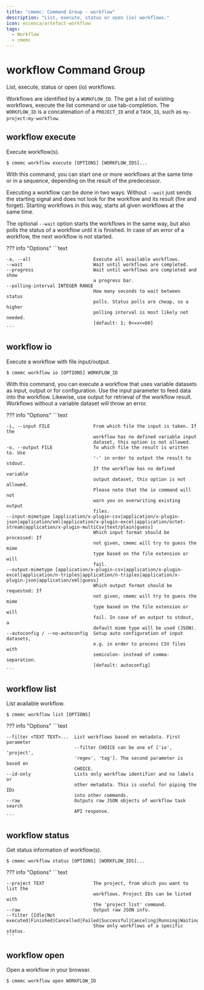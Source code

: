 ```yaml
---
title: "cmemc: Command Group - workflow"
description: "List, execute, status or open (io) workflows."
icon: eccenca/artefact-workflow
tags:
  - Workflow
  - cmemc
---
```

# workflow Command Group
<!-- This file was generated - DO NOT CHANGE IT MANUALLY -->

List, execute, status or open (io) workflows.

Workflows are identified by a `WORKFLOW_ID`. The get a list of existing workflows, execute the list command or use tab-completion. The `WORKFLOW_ID` is a concatenation of a `PROJECT_ID` and a `TASK_ID`, such as `my-project:my-workflow`.


## workflow execute

Execute workflow(s).

```shell-session title="Usage"
$ cmemc workflow execute [OPTIONS] [WORKFLOW_IDS]...
```




With this command, you can start one or more workflows at the same time or in a sequence, depending on the result of the predecessor.

Executing a workflow can be done in two ways: Without `--wait` just sends the starting signal and does not look for the workflow and its result (fire and forget). Starting workflows in this way, starts all given workflows at the same time.

The optional `--wait` option starts the workflows in the same way, but also polls the status of a workflow until it is finished. In case of an error of a workflow, the next workflow is not started.



??? info "Options"
    ```text

    -a, --all                       Execute all available workflows.
    --wait                          Wait until workflows are completed.
    --progress                      Wait until workflows are completed and show
                                    a progress bar.
    --polling-interval INTEGER RANGE
                                    How many seconds to wait between status
                                    polls. Status polls are cheap, so a higher
                                    polling interval is most likely not needed.
                                    [default: 1; 0<=x<=60]
    ```

## workflow io

Execute a workflow with file input/output.

```shell-session title="Usage"
$ cmemc workflow io [OPTIONS] WORKFLOW_ID
```




With this command, you can execute a workflow that uses variable datasets as input, output or for configuration. Use the input parameter to feed data into the workflow. Likewise, use output for retrieval of the workflow result. Workflows without a variable dataset will throw an error.



??? info "Options"
    ```text

    -i, --input FILE                From which file the input is taken. If the
                                    workflow has no defined variable input
                                    dataset, this option is not allowed.
    -o, --output FILE               To which file the result is written to. Use
                                    '-' in order to output the result to stdout.
                                    If the workflow has no defined variable
                                    output dataset, this option is not allowed.
                                    Please note that the io command will not
                                    warn you on overwriting existing output
                                    files.
    --input-mimetype [application/x-plugin-csv|application/x-plugin-json|application/xml|application/x-plugin-excel|application/octet-stream|application/x-plugin-multiCsv|text/plain|guess]
                                    Which input format should be processed: If
                                    not given, cmemc will try to guess the mime
                                    type based on the file extension or will
                                    fail.
    --output-mimetype [application/x-plugin-csv|application/x-plugin-excel|application/n-triples|application/n-triples|application/x-plugin-json|application/xml|guess]
                                    Which output format should be requested: If
                                    not given, cmemc will try to guess the mime
                                    type based on the file extension or will
                                    fail. In case of an output to stdout, a
                                    default mime type will be used (JSON).
    --autoconfig / --no-autoconfig  Setup auto configuration of input datasets,
                                    e.g. in order to process CSV files with
                                    semicolon- instead of comma-separation.
                                    [default: autoconfig]
    ```

## workflow list

List available workflow.

```shell-session title="Usage"
$ cmemc workflow list [OPTIONS]
```





??? info "Options"
    ```text

    --filter <TEXT TEXT>...  List workflows based on metadata. First parameter
                             --filter CHOICE can be one of ['io', 'project',
                             'regex', 'tag']. The second parameter is based on
                             CHOICE.
    --id-only                Lists only workflow identifier and no labels or
                             other metadata. This is useful for piping the IDs
                             into other commands.
    --raw                    Outputs raw JSON objects of workflow task search
                             API response.
    ```

## workflow status

Get status information of workflow(s).

```shell-session title="Usage"
$ cmemc workflow status [OPTIONS] [WORKFLOW_IDS]...
```





??? info "Options"
    ```text

    --project TEXT                  The project, from which you want to list the
                                    workflows. Project IDs can be listed with
                                    the 'project list' command.
    --raw                           Output raw JSON info.
    --filter [Idle|Not executed|Finished|Cancelled|Failed|Successful|Canceling|Running|Waiting]
                                    Show only workflows of a specific status.
    ```

## workflow open

Open a workflow in your browser.

```shell-session title="Usage"
$ cmemc workflow open WORKFLOW_ID
```





